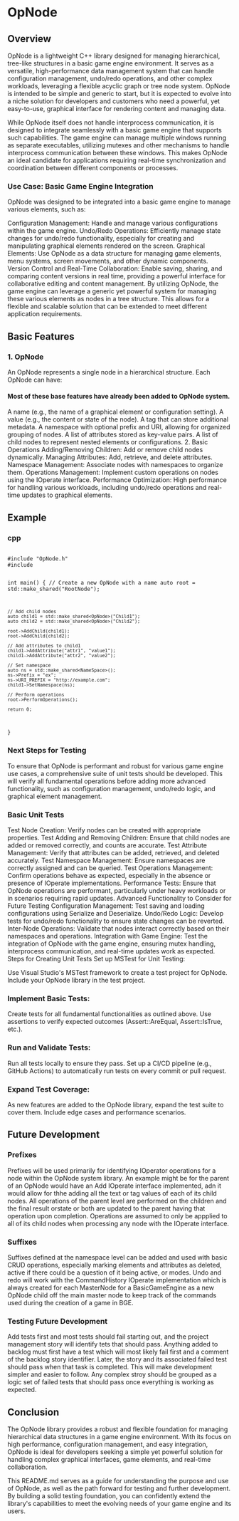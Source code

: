 # OpNode

## Overview
OpNode is a lightweight C++ library designed for managing hierarchical, tree-like structures in a basic game engine environment. It serves as a versatile, high-performance data management system that can handle configuration management, undo/redo operations, and other complex workloads, leveraging a flexible acyclic graph or tree node system. OpNode is intended to be simple and generic to start, but it is expected to evolve into a niche solution for developers and customers who need a powerful, yet easy-to-use, graphical interface for rendering content and managing data.

While OpNode itself does not handle interprocess communication, it is designed to integrate seamlessly with a basic game engine that supports such capabilities. The game engine can manage multiple windows running as separate executables, utilizing mutexes and other mechanisms to handle interprocess communication between these windows. This makes OpNode an ideal candidate for applications requiring real-time synchronization and coordination between different components or processes.

### Use Case: Basic Game Engine Integration
OpNode was designed to be integrated into a basic game engine to manage various elements, such as:

Configuration Management: Handle and manage various configurations within the game engine.
Undo/Redo Operations: Efficiently manage state changes for undo/redo functionality, especially for creating and manipulating graphical elements rendered on the screen.
Graphical Elements: Use OpNode as a data structure for managing game elements, menu systems, screen movements, and other dynamic components.
Version Control and Real-Time Collaboration: Enable saving, sharing, and comparing content versions in real time, providing a powerful interface for collaborative editing and content management.
By utilizing OpNode, the game engine can leverage a generic yet powerful system for managing these various elements as nodes in a tree structure. This allows for a flexible and scalable solution that can be extended to meet different application requirements.

## Basic Features
### 1. OpNode
An OpNode represents a single node in a hierarchical structure. Each OpNode can have:

#### Most of these base features have already been added to OpNode system.

A name (e.g., the name of a graphical element or configuration setting).
A value (e.g., the content or state of the node).
A tag that can store additional metadata.
A namespace with optional prefix and URI, allowing for organized grouping of nodes.
A list of attributes stored as key-value pairs.
A list of child nodes to represent nested elements or configurations.
2. Basic Operations
Adding/Removing Children: Add or remove child nodes dynamically.
Managing Attributes: Add, retrieve, and delete attributes.
Namespace Management: Associate nodes with namespaces to organize them.
Operations Management: Implement custom operations on nodes using the IOperate interface.
Performance Optimization: High performance for handling various workloads, including undo/redo operations and real-time updates to graphical elements.

## Example
### cpp
<code>
#include "OpNode.h"
#include <memory>

int main() {
    // Create a new OpNode with a name
    auto root = std::make_shared<OpNode>("RootNode");

    // Add child nodes
    auto child1 = std::make_shared<OpNode>("Child1");
    auto child2 = std::make_shared<OpNode>("Child2");

    root->AddChild(child1);
    root->AddChild(child2);

    // Add attributes to child1
    child1->AddAttribute("attr1", "value1");
    child1->AddAttribute("attr2", "value2");

    // Set namespace
    auto ns = std::make_shared<NameSpace>();
    ns->Prefix = "ex";
    ns->URI_PREFIX = "http://example.com";
    child1->SetNamespace(ns);

    // Perform operations
    root->PerformOperations();

    return 0;
}
</code>
### Next Steps for Testing
To ensure that OpNode is performant and robust for various game engine use cases, a comprehensive suite of unit tests should be developed. This will verify all fundamental operations before adding more advanced functionality, such as configuration management, undo/redo logic, and graphical element management.

### Basic Unit Tests
Test Node Creation: Verify nodes can be created with appropriate properties.
Test Adding and Removing Children: Ensure that child nodes are added or removed correctly, and counts are accurate.
Test Attribute Management: Verify that attributes can be added, retrieved, and deleted accurately.
Test Namespace Management: Ensure namespaces are correctly assigned and can be queried.
Test Operations Management: Confirm operations behave as expected, especially in the absence or presence of IOperate implementations.
Performance Tests: Ensure that OpNode operations are performant, particularly under heavy workloads or in scenarios requiring rapid updates.
Advanced Functionality to Consider for Future Testing
Configuration Management: Test saving and loading configurations using Serialize and Deserialize.
Undo/Redo Logic: Develop tests for undo/redo functionality to ensure state changes can be reverted.
Inter-Node Operations: Validate that nodes interact correctly based on their namespaces and operations.
Integration with Game Engine: Test the integration of OpNode with the game engine, ensuring mutex handling, interprocess communication, and real-time updates work as expected.
Steps for Creating Unit Tests
Set up MSTest for Unit Testing:

Use Visual Studio's MSTest framework to create a test project for OpNode.
Include your OpNode library in the test project.
### Implement Basic Tests:

Create tests for all fundamental functionalities as outlined above.
Use assertions to verify expected outcomes (Assert::AreEqual, Assert::IsTrue, etc.).
### Run and Validate Tests:

Run all tests locally to ensure they pass.
Set up a CI/CD pipeline (e.g., GitHub Actions) to automatically run tests on every commit or pull request.
### Expand Test Coverage:

As new features are added to the OpNode library, expand the test suite to cover them.
Include edge cases and performance scenarios.

## Future Development

### Prefixes

Prefixes will be used primarily for identifying IOperator operations for a node within the OpNode system library.  An example might be for the parent of an OpNode would have an Add IOperate interface implemented, adn it would allow for thhe adding all the text or tag values of each of its child nodes.  All operations of the parent level are performed on the children and the final result orstate or both are updated to the parent having that operation upon completion.  Operations are assumed to only be appplied to all of its child nodes when processing any node with the IOperate interface.

### Suffixes
Suffixes defined at the namespace level can be added and used with basic CRUD operations, especially marking elements and attributes as deleted, active if there could be a question of it being active, or modes.   Undo and redo will work with the CommandHistory IOperate implementation which is always created for each MasterNode for a BasicGameEngine as a new OpNode child off the main master node to keep track of the commands used during the creation of a game in BGE.

### Testing Future Development

Add tests first and most tests should fail starting out, and the project management story will identify tets that should pass.  Anything added to backlog must first have a test which will most likely fail first and a  comment of the backlog story identifier.  Later, the story and its associated failed test should pass when that task is completed.  This will make development simpler and easier to follow.  Any complex stroy should be grouped as a logic set of failed tests that should pass once everything is working as expected.


## Conclusion
The OpNode library provides a robust and flexible foundation for managing hierarchical data structures in a game engine environment. With its focus on high performance, configuration management, and easy integration, OpNode is ideal for developers seeking a simple yet powerful solution for handling complex graphical interfaces, game elements, and real-time collaboration.

This README.md serves as a guide for understanding the purpose and use of OpNode, as well as the path forward for testing and further development. By building a solid testing foundation, you can confidently extend the library's capabilities to meet the evolving needs of your game engine and its users.